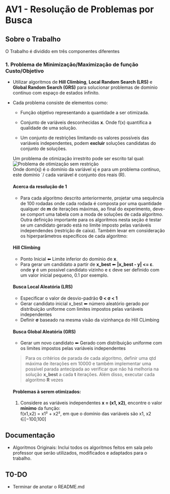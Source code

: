 # AV1 - Resolução de Problemas por Busca  

## Sobre o Trabalho

O Trabalho é dividido em três componentes diferentes

 ### 1. Problema de Minimização/Maximização de função Custo/Objetivo  
  - Utilizar algoritmos de **Hill Climbing**, **Local Random Search (LRS)** e **Global Random Search (GRS)** para solucionar problemas de dominio contínuo com espaço de estados infinito.
  
  - Cada problema consiste de elementos como:  
  
    - Função objetivo representando a quantidade a ser otimizada.
  
    - Conjunto de variáveis desconhecidas **x**. Onde f(x) quantifica a qualidade de uma solução.
  
    - Um conjunto de restrições limitando os valores possíveis das variáveis independentes, podem **excluir** soluções candidatas do conjunto de soluções.    
  
    Um problema de otimização irrestrito pode ser escrito tal qual:  
    ![Problema de otimização sem restrição](.arquivos/image.png)  
    Onde dom(xj) é o domínio da variável xj e para um problema contínuo, este domínio ´/ cada variável é conjunto dos reais (R).  
    
    #### Acerca da resolução de 1
    - Para cada algoritmo descrito anteriormente, projetar uma sequência de 100 rodadas onde cada rodada é composta por uma quantidade qualquer de **m** de iterações máximas, ao final do experimento, deve-se comport uma tabela com a moda de soluções de cada algoritmo.
    Outra definição importante para os algoritmos nesta seção é testar se um candidato gerado está no limite imposto pelas variáveis independendes (restrição de caixa). Também levar em consideração os hiperparâmetros específicos de cada algoritmo:  
    
    #### Hill Climbing  
      - Ponto Inicial ⬅ Limite inferior do domínio de **x**.
      - Para gerar um candidato a partir de **x_best** ⬅ **|x_best - y| <= ε**.  
      onde **y** é um possível candidato vizinho e ε deve ser definido com um valor inicial pequeno, 0.1 por exemplo.

      #### Busca Local Aleatória (LRS)  
      - Especificar o valor de desvio-padrão **0 < σ < 1**
      - Gerar candidato inicial x_best ⬅ número aleatório gerado por distribuição uniforme com limites impostos pelas variáveis independentes
      - Definir **σ** baseado na mesma visão da vizinhança do Hill CLimbing
      
      #### Busca Global Aleatória (GRS)  
      - Gerar um novo candidato ⬅ Gerado com distribuição uniforme com os limites impostos pelas variáveis independentes
      
    > Para os critérios de parada de cada algoritmo, definir uma qtd máxima de iterações em 10000 e também implementar uma possível parada antecipada ao verificar que não há melhoria na solução **x_best** a cada **t** iterações. Além disso, executar cada algoritmo **R** vezes


    #### Problemas à serem otimizados:  

    1. Considere as variáveis independentes **x = (x1, x2)**, encontre o valor **mínimo** da função:  
    f(x1,x2) = x1² + x2², em que o domínio das variáveis são x1, x2 ∈[−100,100]

    
    



## Documentação
- Algoritmos Originais: Inclui todos os algoritmos feitos em sala pelo professor que serão utilizados, modificados e adaptados para o trabalho.


## T0-DO
- Terminar de anotar o README.md
